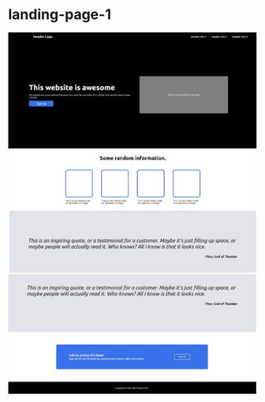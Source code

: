 # landing-page-1

![landing_page_img_1.img](https://github.com/Emmanuel-Abreu/landing-page-1/blob/main/landing-page-1/images/lp_1.JPG)
![landing_page_img_1.img](https://github.com/Emmanuel-Abreu/landing-page-1/blob/main/landing-page-1/images/lp_2.JPG)
![landing_page_img_1.img](https://github.com/Emmanuel-Abreu/landing-page-1/blob/main/landing-page-1/images/lp_3.JPG)
